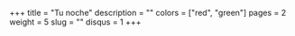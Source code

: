 +++
title = "Tu noche"
description = ""
colors = ["red", "green"]
pages = 2
weight = 5
slug = ""
disqus = 1
+++
